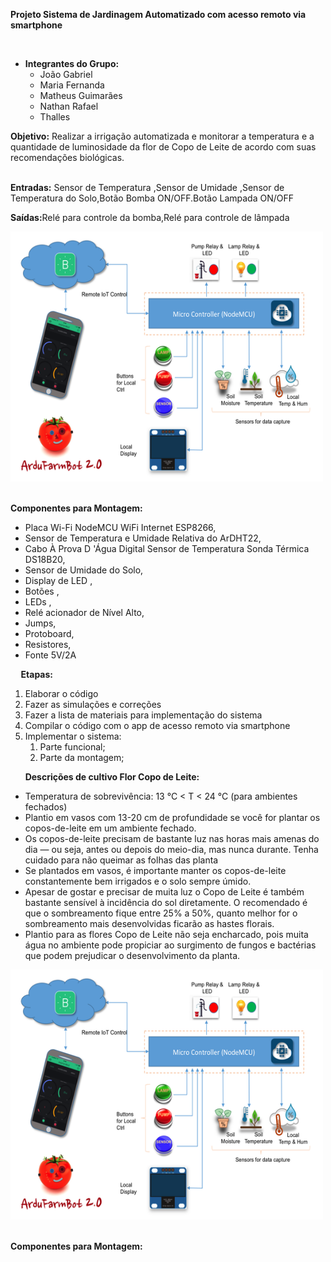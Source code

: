 <p><strong>Projeto Sistema de Jardinagem Automatizado com acesso remoto via smartphone</strong></p>
<p>&nbsp;</p>
<ul>
<li><strong>Integrantes do Grupo:</strong>
<ul>
<li>Jo&atilde;o Gabriel</li>
<li>Maria Fernanda</li>
<li>Matheus Guimar&atilde;es</li>
<li>Nathan Rafael</li>
<li>Thalles</li>
</ul>
</li>
</ul>
<p><strong>Objetivo:</strong>&nbsp;Realizar a irriga&ccedil;&atilde;o automatizada e monitorar a temperatura e a quantidade de luminosidade da flor de Copo de Leite de acordo com suas recomenda&ccedil;&otilde;es biol&oacute;gicas.</p>
<p><br /><strong>Entradas:</strong>&nbsp;Sensor de Temperatura ,Sensor de Umidade ,Sensor de Temperatura do Solo,Bot&atilde;o Bomba ON/OFF.Bot&atilde;o Lampada ON/OFF</p>
<p><strong>Sa&iacute;das:</strong>Rel&eacute; para controle da bomba,Rel&eacute; para controle de l&acirc;mpada</p>
<p><a href="https://github.com/MariaFernandaBorges/Sistema-de-Irriga-o-Automatizado/blob/master/diagrama%20de%20blocos.png" target="_blank" rel="noopener noreferrer"><img src="https://github.com/MariaFernandaBorges/Sistema-de-Irriga-o-Automatizado/raw/master/diagrama%20de%20blocos.png" alt="" width="500" height="400" /></a></p>
<p><br /><strong>Componentes para Montagem:</strong></p>
<ul>
<li>Placa Wi-Fi NodeMCU WiFi Internet ESP8266,</li>
<li>Sensor de Temperatura e Umidade Relativa do ArDHT22,</li>
<li>Cabo &Agrave; Prova D '&Aacute;gua Digital Sensor de Temperatura Sonda T&eacute;rmica DS18B20,</li>
<li>Sensor de Umidade do Solo,</li>
<li>Display de LED ,</li>
<li>Bot&otilde;es ,</li>
<li>LEDs ,</li>
<li>Rel&eacute; acionador de N&iacute;vel Alto,</li>
<li>Jumps,</li>
<li>Protoboard,</li>
<li>Resistores,</li>
<li>Fonte 5V/2A</li>
</ul>
<p><strong>&nbsp; &nbsp; &nbsp;Etapas:</strong></p>
<ol>
<li>Elaborar o c&oacute;digo</li>
<li>Fazer as simula&ccedil;&otilde;es e corre&ccedil;&otilde;es</li>
<li>Fazer a lista de materiais para implementa&ccedil;&atilde;o do sistema</li>
<li>Compilar o c&oacute;digo com o app de acesso remoto via smartphone</li>
<li>Implementar o sistema:
<ol>
<li>Parte funcional;</li>
<li>Parte da montagem;</li>
</ol>
</li>
</ol>
<p>&nbsp; &nbsp; &nbsp; <strong>Descri&ccedil;&otilde;es de cultivo Flor Copo de Leite:</strong></p>
<ul>
<li>Temperatura de sobreviv&ecirc;ncia: 13 &deg;C &lt; T &lt; 24 &deg;C (para ambientes fechados)</li>
<li>Plantio em vasos com 13-20 cm de profundidade se voc&ecirc; for plantar os copos-de-leite em um ambiente fechado.</li>
<li>Os copos-de-leite precisam de bastante luz nas horas mais amenas do dia &mdash; ou seja, antes ou depois do meio-dia, mas nunca durante. Tenha cuidado para n&atilde;o queimar as folhas das planta</li>
<li>Se plantados em vasos, &eacute; importante manter os copos-de-leite constantemente bem irrigados e o solo sempre &uacute;mido.</li>
<li>Apesar de gostar e precisar de muita luz o Copo de Leite &eacute; tamb&eacute;m bastante sens&iacute;vel &agrave; incid&ecirc;ncia do sol diretamente. O recomendado &eacute; que o sombreamento fique entre 25% a 50%, quanto melhor for o sombreamento mais desenvolvidas ficar&atilde;o as hastes florais.</li>
<li>Plantio para as flores Copo de Leite n&atilde;o seja encharcado, pois muita &aacute;gua no ambiente pode propiciar ao surgimento de fungos e bact&eacute;rias que podem prejudicar o desenvolvimento da planta.</li>
</ul>
<p><a href="https://github.com/MariaFernandaBorges/Sistema-de-Irriga-o-Automatizado/blob/master/diagrama%20de%20blocos.png" target="_blank" rel="noopener noreferrer"><img src="https://github.com/MariaFernandaBorges/Sistema-de-Irriga-o-Automatizado/raw/master/diagrama%20de%20blocos.png" alt="" width="500" height="400" /></a></p>
<p><br /><strong>Componentes para Montagem:</strong></p>
